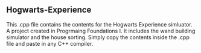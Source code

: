 ## Hogwarts-Experience

This .cpp file contains the contents for the Hogwarts Experience simluator. A project created in Progrmaing Foundations I. It includes the wand building simulator and the house sorting. Simply copy the contents inside the .cpp file and paste in any C++ compiler. 
